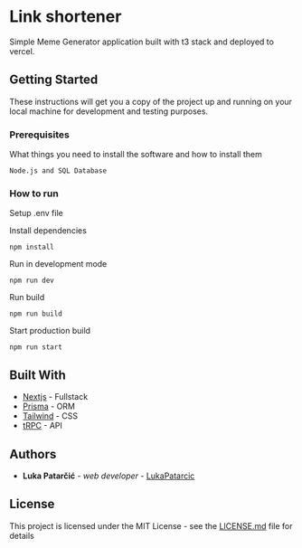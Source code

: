 # Link shortener

Simple Meme Generator application built with t3 stack and deployed to vercel.

## Getting Started

These instructions will get you a copy of the project up and running on your local machine for development and testing purposes.

### Prerequisites

What things you need to install the software and how to install them

```
Node.js and SQL Database
```

### How to run
Setup .env file

Install dependencies
```
npm install
```
Run in development mode
```
npm run dev
```
Run build
```
npm run build
```
Start production build
```
npm run start
```
## Built With

* [Nextjs](https://nextjs.org/docs/getting-started) - Fullstack
* [Prisma](https://www.prisma.io/docs/) - ORM
* [Tailwind](https://tailwindcss.com/docs/installation) - CSS
* [tRPC](https://trpc.io/docs) - API

## Authors

* **Luka Patarčić** - *web developer* - [LukaPatarcic](https://github.com/LukaPatarcic)

## License

This project is licensed under the MIT License - see the [LICENSE.md](LICENSE.md) file for details
